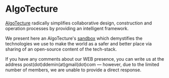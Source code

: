# AlgoTecture
[AlgoTecture](https://algotecture.net/ "AlgoTecture's Homepage") radically simplifies collaborative design, construction and operation processes by providing an intelligent framework.

We present here an AlgoTecture's [sandbox](https://en.wikipedia.org/wiki/Sandbox_(software_development)/) which demystifies the technologies we use to make the world as a safer and better place via sharing of an open-source content of the tech-stack. 

If you have any comments about our WEB presence, you can write us at the address post(dot)ddemin(at)gmail(dot)com — however, due to the limited number of members, we are unable to provide a direct response.


